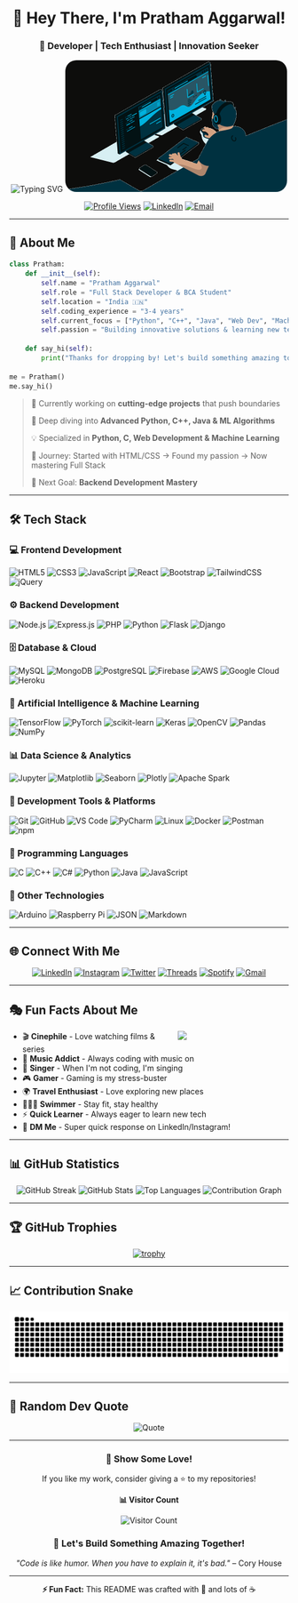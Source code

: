 <div align="center">

# 👋 Hey There, I'm Pratham Aggarwal!

### 🚀 Developer | Tech Enthusiast | Innovation Seeker

<img src="https://readme-typing-svg.herokuapp.com?font=Fira+Code&size=22&duration=3000&pause=1000&color=36BCF7&center=true&vCenter=true&width=600&lines=Full+Stack+Developer+%F0%9F%92%BB;AI+%26+ML+Enthusiast+%F0%9F%A4%96;Problem+Solver+%F0%9F%A7%A9;Always+Learning+%F0%9F%93%9A;Building+The+Future+%E2%9C%A8" alt="Typing SVG" />

<img src="https://raw.githubusercontent.com/Potential17/Potential17/master/user%20(2).gif" width="400" style="border-radius: 20px">

[![Profile Views](https://komarev.com/ghpvc/?username=iprattham&label=Profile%20Views&color=blueviolet&style=for-the-badge)](https://github.com/iprattham)
[![LinkedIn](https://img.shields.io/badge/LinkedIn-Connect-blue?style=for-the-badge&logo=linkedin)](https://www.linkedin.com/in/prathamaggarwal/)
[![Email](https://img.shields.io/badge/Email-Contact-red?style=for-the-badge&logo=gmail)](mailto:aggarwalpratham2602@gmail.com)

</div>

---

## 🎯 About Me

```python
class Pratham:
    def __init__(self):
        self.name = "Pratham Aggarwal"
        self.role = "Full Stack Developer & BCA Student"
        self.location = "India 🇮🇳"
        self.coding_experience = "3-4 years"
        self.current_focus = ["Python", "C++", "Java", "Web Dev", "Machine Learning"]
        self.passion = "Building innovative solutions & learning new technologies"
    
    def say_hi(self):
        print("Thanks for dropping by! Let's build something amazing together!")

me = Pratham()
me.say_hi()
```

> 🔭 Currently working on **cutting-edge projects** that push boundaries
>
> 🌱 Deep diving into **Advanced Python, C++, Java & ML Algorithms**
>
> 💡 Specialized in **Python, C, Web Development & Machine Learning**
>
> 🎯 Journey: Started with HTML/CSS → Found my passion → Now mastering Full Stack
>
> 🚀 Next Goal: **Backend Development Mastery**

---

## 🛠 Tech Stack

### 💻 Frontend Development
![HTML5](https://img.shields.io/badge/HTML5-E34F26?style=for-the-badge&logo=html5&logoColor=white)
![CSS3](https://img.shields.io/badge/CSS3-1572B6?style=for-the-badge&logo=css3&logoColor=white)
![JavaScript](https://img.shields.io/badge/JavaScript-F7DF1E?style=for-the-badge&logo=javascript&logoColor=black)
![React](https://img.shields.io/badge/React-20232A?style=for-the-badge&logo=react&logoColor=61DAFB)
![Bootstrap](https://img.shields.io/badge/Bootstrap-563D7C?style=for-the-badge&logo=bootstrap&logoColor=white)
![TailwindCSS](https://img.shields.io/badge/Tailwind_CSS-38B2AC?style=for-the-badge&logo=tailwind-css&logoColor=white)
![jQuery](https://img.shields.io/badge/jQuery-0769AD?style=for-the-badge&logo=jquery&logoColor=white)

### ⚙️ Backend Development
![Node.js](https://img.shields.io/badge/Node.js-339933?style=for-the-badge&logo=nodedotjs&logoColor=white)
![Express.js](https://img.shields.io/badge/Express.js-000000?style=for-the-badge&logo=express&logoColor=white)
![PHP](https://img.shields.io/badge/PHP-777BB4?style=for-the-badge&logo=php&logoColor=white)
![Python](https://img.shields.io/badge/Python-3776AB?style=for-the-badge&logo=python&logoColor=white)
![Flask](https://img.shields.io/badge/Flask-000000?style=for-the-badge&logo=flask&logoColor=white)
![Django](https://img.shields.io/badge/Django-092E20?style=for-the-badge&logo=django&logoColor=white)

### 🗄️ Database & Cloud
![MySQL](https://img.shields.io/badge/MySQL-005C84?style=for-the-badge&logo=mysql&logoColor=white)
![MongoDB](https://img.shields.io/badge/MongoDB-4EA94B?style=for-the-badge&logo=mongodb&logoColor=white)
![PostgreSQL](https://img.shields.io/badge/PostgreSQL-316192?style=for-the-badge&logo=postgresql&logoColor=white)
![Firebase](https://img.shields.io/badge/Firebase-FFCA28?style=for-the-badge&logo=firebase&logoColor=black)
![AWS](https://img.shields.io/badge/Amazon_AWS-232F3E?style=for-the-badge&logo=amazon-aws&logoColor=white)
![Google Cloud](https://img.shields.io/badge/Google_Cloud-4285F4?style=for-the-badge&logo=google-cloud&logoColor=white)
![Heroku](https://img.shields.io/badge/Heroku-430098?style=for-the-badge&logo=heroku&logoColor=white)

### 🧠 Artificial Intelligence & Machine Learning
![TensorFlow](https://img.shields.io/badge/TensorFlow-FF6F00?style=for-the-badge&logo=tensorflow&logoColor=white)
![PyTorch](https://img.shields.io/badge/PyTorch-EE4C2C?style=for-the-badge&logo=pytorch&logoColor=white)
![scikit-learn](https://img.shields.io/badge/scikit--learn-F7931E?style=for-the-badge&logo=scikit-learn&logoColor=white)
![Keras](https://img.shields.io/badge/Keras-D00000?style=for-the-badge&logo=keras&logoColor=white)
![OpenCV](https://img.shields.io/badge/OpenCV-5C3EE8?style=for-the-badge&logo=opencv&logoColor=white)
![Pandas](https://img.shields.io/badge/Pandas-150458?style=for-the-badge&logo=pandas&logoColor=white)
![NumPy](https://img.shields.io/badge/NumPy-013243?style=for-the-badge&logo=numpy&logoColor=white)

### 📊 Data Science & Analytics
![Jupyter](https://img.shields.io/badge/Jupyter-F37626?style=for-the-badge&logo=jupyter&logoColor=white)
![Matplotlib](https://img.shields.io/badge/Matplotlib-11557c?style=for-the-badge&logo=python&logoColor=white)
![Seaborn](https://img.shields.io/badge/Seaborn-3776AB?style=for-the-badge&logo=python&logoColor=white)
![Plotly](https://img.shields.io/badge/Plotly-3F4F75?style=for-the-badge&logo=plotly&logoColor=white)
![Apache Spark](https://img.shields.io/badge/Apache_Spark-E25A1C?style=for-the-badge&logo=apache-spark&logoColor=white)

### 🔧 Development Tools & Platforms
![Git](https://img.shields.io/badge/Git-F05032?style=for-the-badge&logo=git&logoColor=white)
![GitHub](https://img.shields.io/badge/GitHub-181717?style=for-the-badge&logo=github&logoColor=white)
![VS Code](https://img.shields.io/badge/VS_Code-007ACC?style=for-the-badge&logo=visual-studio-code&logoColor=white)
![PyCharm](https://img.shields.io/badge/PyCharm-000000?style=for-the-badge&logo=pycharm&logoColor=white)
![Linux](https://img.shields.io/badge/Linux-FCC624?style=for-the-badge&logo=linux&logoColor=black)
![Docker](https://img.shields.io/badge/Docker-2496ED?style=for-the-badge&logo=docker&logoColor=white)
![Postman](https://img.shields.io/badge/Postman-FF6C37?style=for-the-badge&logo=postman&logoColor=white)
![npm](https://img.shields.io/badge/npm-CB3837?style=for-the-badge&logo=npm&logoColor=white)

### 💎 Programming Languages
![C](https://img.shields.io/badge/C-00599C?style=for-the-badge&logo=c&logoColor=white)
![C++](https://img.shields.io/badge/C++-00599C?style=for-the-badge&logo=cplusplus&logoColor=white)
![C#](https://img.shields.io/badge/C%23-239120?style=for-the-badge&logo=c-sharp&logoColor=white)
![Python](https://img.shields.io/badge/Python-3776AB?style=for-the-badge&logo=python&logoColor=white)
![Java](https://img.shields.io/badge/Java-ED8B00?style=for-the-badge&logo=openjdk&logoColor=white)
![JavaScript](https://img.shields.io/badge/JavaScript-F7DF1E?style=for-the-badge&logo=javascript&logoColor=black)

### 🎨 Other Technologies
![Arduino](https://img.shields.io/badge/Arduino-00979D?style=for-the-badge&logo=arduino&logoColor=white)
![Raspberry Pi](https://img.shields.io/badge/Raspberry_Pi-A22846?style=for-the-badge&logo=raspberry-pi&logoColor=white)
![JSON](https://img.shields.io/badge/JSON-000000?style=for-the-badge&logo=json&logoColor=white)
![Markdown](https://img.shields.io/badge/Markdown-000000?style=for-the-badge&logo=markdown&logoColor=white)

---

## 🌐 Connect With Me

<div align="center">

[![LinkedIn](https://img.shields.io/badge/LinkedIn-0077B5?style=for-the-badge&logo=linkedin&logoColor=white)](https://www.linkedin.com/in/prathamaggarwal/)
[![Instagram](https://img.shields.io/badge/Instagram-E4405F?style=for-the-badge&logo=instagram&logoColor=white)](https://instagram.com/iprattham)
[![Twitter](https://img.shields.io/badge/Twitter-1DA1F2?style=for-the-badge&logo=twitter&logoColor=white)](https://twitter.com/iprattham)
[![Threads](https://img.shields.io/badge/Threads-000000?style=for-the-badge&logo=threads&logoColor=white)](https://threads.net/iprattham)
[![Spotify](https://img.shields.io/badge/Spotify-1ED760?style=for-the-badge&logo=spotify&logoColor=white)](https://open.spotify.com/user/vdqqcf54hghri5vd1uhxk2hw7)
[![Gmail](https://img.shields.io/badge/Gmail-D14836?style=for-the-badge&logo=gmail&logoColor=white)](mailto:aggarwalpratham2602@gmail.com)

</div>

---

## 🎭 Fun Facts About Me

<img align="right" width="200" src="https://media.giphy.com/media/M9gbBd9nbDrOTu1Mqx/giphy.gif">

- 🎬 **Cinephile** - Love watching films & series
- 🎵 **Music Addict** - Always coding with music on
- 🎤 **Singer** - When I'm not coding, I'm singing
- 🎮 **Gamer** - Gaming is my stress-buster
- 🌍 **Travel Enthusiast** - Love exploring new places
- 🏊🏻‍♂️ **Swimmer** - Stay fit, stay healthy
- ⚡ **Quick Learner** - Always eager to learn new tech
- 🐬 **DM Me** - Super quick response on LinkedIn/Instagram!

---

## 📊 GitHub Statistics

<div align="center">

<img src="https://github-readme-streak-stats.herokuapp.com/?user=iprattham&theme=radical&hide_border=true&background=0D1117&stroke=0D1117&ring=FF4500&fire=FF4500&currStreakLabel=FF4500" alt="GitHub Streak" width="48%" />

<img src="https://github-readme-stats.vercel.app/api?username=iprattham&show_icons=true&theme=radical&hide_border=true&bg_color=0D1117&title_color=FF4500&icon_color=FF4500&text_color=FFFFFF" alt="GitHub Stats" width="48%" />

<img src="https://github-readme-stats.vercel.app/api/top-langs/?username=iprattham&layout=compact&theme=radical&hide_border=true&bg_color=0D1117&title_color=FF4500&text_color=FFFFFF&langs_count=10" alt="Top Languages" width="48%" />

<img src="https://github-readme-activity-graph.vercel.app/graph?username=iprattham&theme=react-dark&hide_border=true&area=true&bg_color=0D1117&color=FF4500&line=FF4500&point=FFFFFF" alt="Contribution Graph" width="98%" />

</div>

---

## 🏆 GitHub Trophies

<div align="center">

[![trophy](https://github-profile-trophy.vercel.app/?username=iprattham&theme=radical&no-frame=true&no-bg=true&column=7&margin-w=15&margin-h=15)](https://github.com/ryo-ma/github-profile-trophy)

</div>

---

## 📈 Contribution Snake

<div align="center">

![Snake animation](https://raw.githubusercontent.com/platane/snk/output/github-contribution-grid-snake-dark.svg)

</div>

---

## 💭 Random Dev Quote

<div align="center">

![Quote](https://quotes-github-readme.vercel.app/api?type=horizontal&theme=radical)

</div>

---

<div align="center">

### 💖 Show Some Love!

If you like my work, consider giving a ⭐ to my repositories!

**📊 Visitor Count**

![Visitor Count](https://profile-counter.glitch.me/iprattham/count.svg)

### 🚀 Let's Build Something Amazing Together!

*"Code is like humor. When you have to explain it, it's bad."* – Cory House

---

**⚡ Fun Fact:** This README was crafted with 💜 and lots of ☕

</div>
